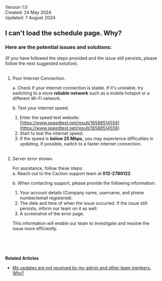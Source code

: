 Version 1.0<br>
Created: 24 May 2024<br>
Updated: 7 August 2024<br>
## I can't load the schedule page. Why?

### Here are the potential issues and solutions:
(If you have followed the steps provided and the issue still persists, please follow the next suggested solution).<br><br>

  1. Poor Internet Connection.<br>

     a. Check if your internet connection is stable. If it's unstable, try switching to a more **reliable network** such as a mobile hotspot or a different Wi-Fi network.<br>

     b. Test your internet speed.<br>
     1. Enter the speed test website: [https://www.speedtest.net/result/16588514558](https://www.speedtest.net/result/16588514558)
     2. Start to test the internet speed.
     3. If the speed is **below 25 Mbps**, you may experience difficulties in updating. If possible, switch to a faster internet connection.<br><br>
  
  2. Server error shown.<br>
  
     For assistance, follow these steps:<br>
     a. Reach out to the Caction support team at **012-2780122**.<br>
        
     b. When contacting support, please provide the following information:<br>
     1. Your account details (Company name, username, and phone number/email registered).<br>
     2. The date and time of when the issue occurred. If the issue still persists, inform our team on it as well.<br>
     3. A screenshot of the error page.<br>
     
     This information will enable our team to investigate and resolve the issue more efficiently.

<br><br><br>

**Related Articles**<br>
- [My updates are not received by my admin and other team menbers. Why?](Updates_Not_Received_by_Team_Members.md)

<!-- [Link Text](https://support.caction.com/Can't_Load_Schedule_Page.html) -->
